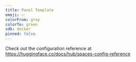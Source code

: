 ```yaml
---
title: Panel Template
emoji: 📈
colorFrom: gray
colorTo: green
sdk: docker
pinned: false
---
```


Check out the configuration reference at https://huggingface.co/docs/hub/spaces-config-reference
